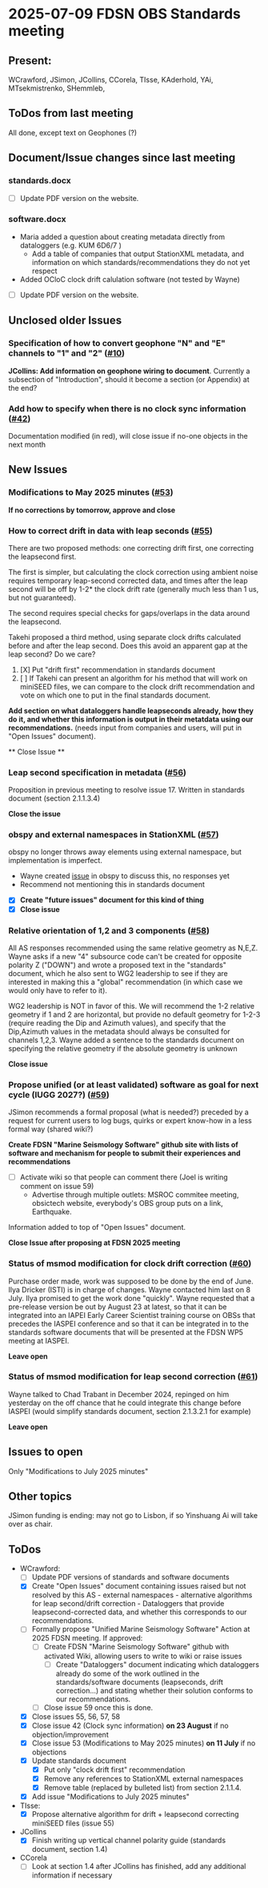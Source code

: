 # 2025-07-09 FDSN OBS Standards meeting

## Present: 
WCrawford, JSimon, JCollins, CCorela, TIsse, KAderhold, YAi, MTsekmistrenko, SHemmleb, 

##  ToDos from last meeting

All done, except text on Geophones (?)

## Document/Issue changes since last meeting

### standards.docx

- [ ] Update PDF version on the website.

### software.docx

- Maria added a question about creating metadata directly from dataloggers (e.g. KUM 6D6/7 )
    - Add a table of companies that output StationXML metadata, and information on which standards/recommendations they do not yet respect
- Added OCloC clock drift calulation software (not tested by Wayne)
- [ ] Update PDF version on the website.

## Unclosed older Issues

### Specification of how to convert geophone "N" and "E" channels to "1" and "2" ([#10](https://github.com/FDSN/OBS-standards/issues/10))

**JCollins: Add information on geophone wiring to document**.  Currently a subsection of "Introduction", should it become a section (or Appendix) at the end?

### Add how to specify when there is no clock sync information ([#42](https://github.com/FDSN/OBS-standards/issues/42))

Documentation modified (in red), will close issue if no-one objects in the next month

## New Issues

### Modifications to May 2025 minutes ([#53](https://github.com/FDSN/OBS-standards/issues/53))

**If no corrections by tomorrow, approve and close**

### How to correct drift in data with leap seconds ([#55](https://github.com/FDSN/OBS-standards/issues/55))
There are two proposed methods: one correcting drift first, one correcting the leapsecond first.

The first is  simpler, but calculating the clock correction using ambient noise requires temporary leap-second corrected data,
and times after the leap second will be off by 1-2* the clock drift rate (generally much less than 1 us, but not guaranteed).

The second requires special checks for gaps/overlaps in the data around the leapsecond.

Takehi proposed a third method, using separate clock drifts calculated before and after the leap second.  Does this avoid an apparent gap at the leap
second?  Do we care?

1. [X] Put "drift first" recommendation in standards document
2. [ ] If Takehi can present an algorithm for his method that will work on miniSEED files, we can compare to the clock drift recommendation and vote on which one to put in the final standards document.

**Add section on what dataloggers handle leapseconds already, how they do it, and whether this information is output in their metatdata using our recommendations.**  (needs input from companies and users, will put in "Open Issues" document).

** Close Issue **

### Leap second specification in metadata ([#56](https://github.com/FDSN/OBS-standards/issues/56))
Proposition in previous meeting to resolve issue 17.  Written in standards document (section 2.1.1.3.4)

**Close the issue**

### obspy and external namespaces in StationXML ([#57](https://github.com/FDSN/OBS-standards/issues/57))
obspy no longer throws away elements using external namespace, but implementation is imperfect.
- Wayne created [issue](https://github.com/obspy/obspy/issues/3574) in obspy to discuss this, no responses yet
- Recommend not mentioning this in standards document
- [X] **Create "future issues" document for this kind of thing**
- [X] **Close issue**

### Relative orientation of 1,2 and 3 components ([#58](https://github.com/FDSN/OBS-standards/issues/58))
All AS responses recommended using the same relative geometry as N,E,Z.  Wayne asks if a new "4" subsource code
can't be created for opposite polarity Z ("DOWN") and wrote a proposed text in the "standards" document,
which he also sent to WG2 leadership to see if they are interested in making this a "global" recommendation (in which case we would only have to refer to it).

WG2 leadership is NOT in favor of this.  We will recommend the 1-2 relative geometry if 1 and 2 are horizontal, but
provide no default geometry for 1-2-3 (require reading the Dip and Azimuth values), and specify that the Dip,Azimuth values in the metadata should
always be consulted for channels 1,2,3.
Wayne added a sentence to the standards document on specifying the relative geometry if the absolute geometry is unknown

**Close issue**

### Propose unified (or at least validated) software as goal for next cycle (IUGG 2027?) ([#59](https://github.com/FDSN/OBS-standards/issues/59))
JSimon recommends a formal proposal (what is needed?) preceded by a request for current users to log bugs, quirks or expert know-how in a less formal
way (shared wiki?)

**Create FDSN "Marine Seismology Software" github site with lists of software and mechanism for people to submit their experiences and recommendations**
- [ ] Activate wiki so that people can comment there (Joel is writing comment on issue 59)
    - Advertise through multiple outlets: MSROC commitee meeting, obsictech website, everybody's OBS group puts on a link, Earthquake.

Information added to top of "Open Issues" document.

**Close Issue after proposing at FDSN 2025 meeting**

### Status of msmod modification for clock drift correction ([#60](https://github.com/FDSN/OBS-standards/issues/60))
Purchase order made, work was supposed to be done by the end of June.  Ilya Dricker (ISTI) is in charge of changes.  Wayne contacted him last on 8 July.
Ilya promised to get the work done "quickly".  Wayne requested that a pre-release version be out by August 23 at latest,
so that it can be integrated into an IAPEI Early Career Scientist training course on OBSs that precedes the IASPEI 
conference and so that it can be integrated in to the standards
software documents that will be presented at the FDSN WP5 meeting at IASPEI.

**Leave open**

### Status of msmod modification for leap second correction ([#61](https://github.com/FDSN/OBS-standards/issues/61))
Wayne talked to Chad Trabant in December 2024, repinged on him yesterday on the off chance that he could integrate this
change before IASPEI (would simplify standards document, section 2.1.3.2.1 for example)

**Leave open**

## Issues to open

Only "Modifications to July 2025 minutes"

## Other topics

JSimon funding is ending: may not go to Lisbon, if so Yinshuang Ai will take over as chair.

## ToDos

- WCrawford:
    - [ ] Update PDF versions of standards and software documents
    - [X] Create "Open Issues" document containing issues raised but not resolved by this AS
          - external namespaces
          - alternative algorithms for leap second/drift correction
          - Dataloggers that provide leapsecond-corrected data, and whether this corresponds to our recommendations.
    - [ ] Formally propose "Unified Marine Seismology Software" Action at 2025 FDSN meeting.  If approved:
        - [ ] Create FDSN "Marine Seismology Software" github with activated Wiki, allowing users to write to wiki or raise issues
            - [ ] Create "Dataloggers" document indicating which dataloggers already do some of the work outlined
                  in the standards/software documents (leapseconds, drift correction...) and stating whether their
                  solution conforms to our recommendations.
        - [ ] Close issue 59 once this is done.
    - [X] Close issues 55, 56, 57, 58
    - [X] Close issue 42 (Clock sync information) **on 23 August** if no objection/improvement
    - [X] Close issue 53 (Modifications to May 2025 minutes) **on 11 July** if no objections
    - [X] Update standards document
        - [X] Put only "clock drift first" recommendation
        - [X] Remove any references to StationXML external namespaces
        - [X] Remove table (replaced by bulleted list) from section 2.1.1.4.
    - [X] Add issue "Modifications to July 2025 minutes"
- TIsse:
    - [X] Propose alternative algorithm for drift + leapsecond correcting miniSEED files (issue 55)
- JCollins
    - [X] Finish writing up vertical channel polarity guide (standards document, section 1.4)
- CCorela
    - [ ] Look at section 1.4 after JCollins has finished, add any additional information if necessary
